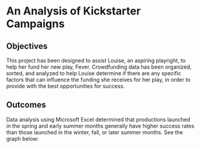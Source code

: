 # An Analysis of Kickstarter Campaigns
## Objectives
This project has been designed to assist Louise, an aspiring playright, to help her fund her new play, Fever.
Crowdfunding data has been organized, sorted, and analyzed to help Louise determine if there are any specific factors that can influence the funding she receives for her play, in order to provide with the best opportunities for success.

## Outcomes
Data analysis using Microsoft Excel determined that productions launched in the spring and early summer months generally have higher success rates than those launched in the winter, fall, or later summer months. See the graph below:
